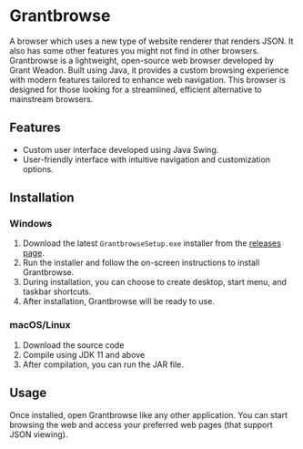 # Grantbrowse
A browser which uses a new type of website renderer that renders JSON. It also has some other features you might not find in other browsers. Grantbrowse is a lightweight, open-source web browser developed by Grant Weadon. Built using Java, it provides a custom browsing experience with modern features tailored to enhance web navigation. This browser is designed for those looking for a streamlined, efficient alternative to mainstream browsers.

## Features
- Custom user interface developed using Java Swing.
- User-friendly interface with intuitive navigation and customization options.

## Installation

### Windows
1. Download the latest `GrantbrowseSetup.exe` installer from the [releases page](https://github.com/boyninja1555/grantbrowse/releases).
2. Run the installer and follow the on-screen instructions to install Grantbrowse.
3. During installation, you can choose to create desktop, start menu, and taskbar shortcuts.
4. After installation, Grantbrowse will be ready to use.

### macOS/Linux
1. Download the source code
2. Compile using JDK 11 and above
3. After compilation, you can run the JAR file.

## Usage
Once installed, open Grantbrowse like any other application. You can start browsing the web and access your preferred web pages (that support JSON viewing).
